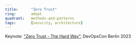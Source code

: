 ```yaml
---
title:      "Zero Trust"
ring:       adopt
quadrant:   methods-and-patterns
tags:       [security, architecture]
---
```


Keynote: ["Zero Trust - The Hard Way"](https://www.youtube.com/watch?v=fCENO_Jt3QE), DevOpsCon Berlin 2023
